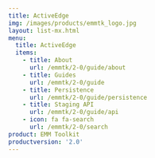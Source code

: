 ```yaml
---
title: ActiveEdge
img: /images/products/emmtk_logo.jpg
layout: list-mx.html
menu:
  title: ActiveEdge
  items:
    - title: About
      url: /emmtk/2-0/guide/about
    - title: Guides
      url: /emmtk/2-0/guide
    - title: Persistence
      url: /emmtk/2-0/guide/persistence
    - title: Staging API
      url: /emmtk/2-0/guide/api
    - icon: fa fa-search
      url: /emmtk/2-0/search
product: EMM Toolkit
productversion: '2.0'
---
```

